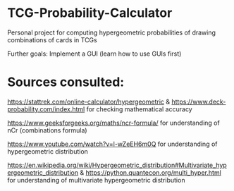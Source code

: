 # TCG-Probability-Calculator
Personal project for computing hypergeometric probabilities of drawing combinations of cards in TCGs

Further goals: Implement a GUI (learn how to use GUIs first)

# Sources consulted:
https://stattrek.com/online-calculator/hypergeometric & https://www.deck-probability.com/index.html for checking mathematical accuracy

https://www.geeksforgeeks.org/maths/ncr-formula/ for understanding of nCr (combinations formula)

https://www.youtube.com/watch?v=l-wZeEH6m0Q for understanding of hypergeometric distribution

https://en.wikipedia.org/wiki/Hypergeometric_distribution#Multivariate_hypergeometric_distribution & https://python.quantecon.org/multi_hyper.html for understanding of multivariate hypergeometric distribution
